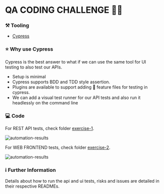 # QA CODING CHALLENGE 👩‍💻

### ⚒️ Tooling

- [Cypress](https://www.cypress.io/)

### ⭐️ Why use Cypress

Cypress is the best answer to what if we can use the same tool for UI testing to also test our APIs.
  
* Setup is minimal
* Cypress supports BDD and TDD style assertion. 
* Plugins are available to support adding 🥒 feature files for testing in cypress.
* We can add a visual test runner for our API tests and also run it headlessly on the command line

### 💻 Code

For REST API tests, check folder [exercise-1](./exercise-1).

![automation-results](assets/new/exercise-1_results.png)


For WEB FRONTEND tests, check folder [exercise-2](./exercise-2).

![automation-results](assets/new/exercise-2_results.png)

### ℹ️ Further Information

Details about how to run the api and ui tests, risks and issues are detailed in their respective READMEs.
